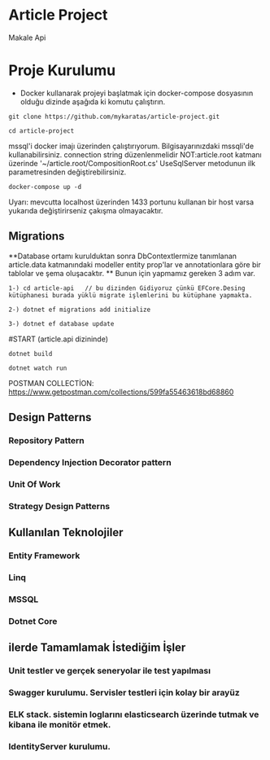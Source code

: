 # Article Project
Makale Api
# Proje Kurulumu
- Docker kullanarak projeyi başlatmak için docker-compose dosyasının olduğu dizinde aşağıda ki komutu çalıştırın.
```
git clone https://github.com/mykaratas/article-project.git
```
```
cd article-project
```

mssql'i docker imajı üzerinden çalıştırıyorum. Bilgisayarınızdaki mssqli'de kullanabilirsiniz. connection string düzenlenmelidir
NOT:article.root katmanı üzerinde '~/article.root/CompositionRoot.cs' UseSqlServer metodunun ilk parametresinden değiştirebilirsiniz.

``` 
docker-compose up -d
```
Uyarı: mevcutta localhost üzerinden 1433 portunu kullanan bir host varsa yukarıda değiştirirseniz çakışma olmayacaktır.

## Migrations
**Database ortamı kurulduktan sonra DbContextlermize tanımlanan article.data katmanındaki modeller entity prop'lar ve annotationlara göre bir tablolar ve şema oluşacaktır. **
Bunun için yapmamız gereken 3 adım var. 

```
1-) cd article-api   // bu dizinden Gidiyoruz çünkü EFCore.Desing kütüphanesi burada yüklü migrate işlemlerini bu kütüphane yapmakta.
```

```
2-) dotnet ef migrations add initialize
```

```
3-) dotnet ef database update
```

#START
(article.api dizininde)
```
dotnet build
```
```
dotnet watch run
```

POSTMAN COLLECTİON: https://www.getpostman.com/collections/599fa55463618bd68860


## Design Patterns
### Repository Pattern
### Dependency Injection Decorator pattern
### Unit Of Work
### Strategy Design Patterns

## Kullanılan Teknolojiler
### Entity Framework
### Linq
### MSSQL
### Dotnet Core

## ilerde Tamamlamak İstediğim İşler
### Unit testler ve gerçek seneryolar ile test yapılması
### Swagger kurulumu. Servisler testleri için kolay bir arayüz
### ELK stack. sistemin loglarını elasticsearch üzerinde tutmak ve kibana ile monitör etmek.
### IdentityServer kurulumu.
